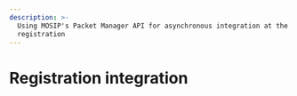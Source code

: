 ```yaml
---
description: >-
  Using MOSIP's Packet Manager API for asynchronous integration at the point of
  registration
---
```


# Registration integration

